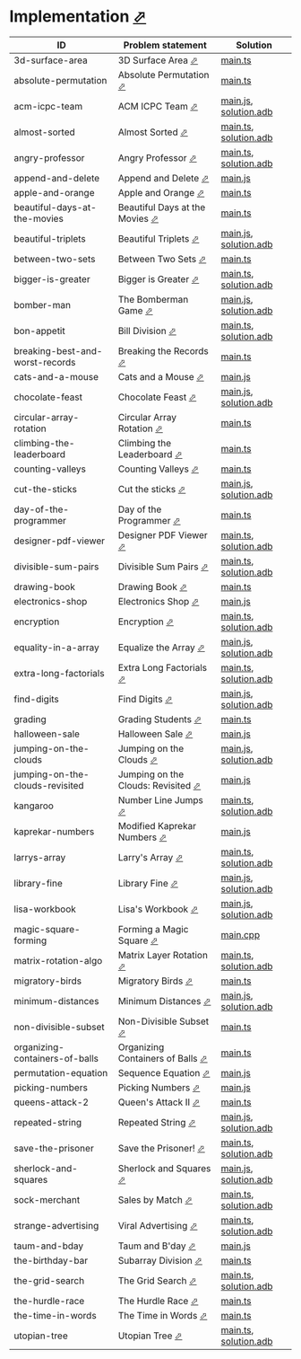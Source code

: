 # Implementation [⬀](https://www.hackerrank.com/domains/algorithms?filters%5Bsubdomains%5D%5B%5D=implementation)


| ID                              | Problem statement                                                                                           | Solution                                                                                     |
|---------------------------------|-------------------------------------------------------------------------------------------------------------|----------------------------------------------------------------------------------------------|
| 3d-surface-area                 | 3D Surface Area [⬀](https://www.hackerrank.com/challenges/3d-surface-area)                                  | [main.ts](3d-surface-area/main.ts)                                                           |
| absolute-permutation            | Absolute Permutation [⬀](https://www.hackerrank.com/challenges/absolute-permutation)                        | [main.ts](absolute-permutation/main.ts)                                                      |
| acm-icpc-team                   | ACM ICPC Team [⬀](https://www.hackerrank.com/challenges/acm-icpc-team)                                      | [main.js](acm-icpc-team/main.js), [solution.adb](acm-icpc-team/solution.adb)                 |
| almost-sorted                   | Almost Sorted [⬀](https://www.hackerrank.com/challenges/almost-sorted)                                      | [main.ts](almost-sorted/main.ts), [solution.adb](almost-sorted/solution.adb)                 |
| angry-professor                 | Angry Professor [⬀](https://www.hackerrank.com/challenges/angry-professor)                                  | [main.ts](angry-professor/main.ts), [solution.adb](angry-professor/solution.adb)             |
| append-and-delete               | Append and Delete [⬀](https://www.hackerrank.com/challenges/append-and-delete)                              | [main.js](append-and-delete/main.js)                                                         |
| apple-and-orange                | Apple and Orange [⬀](https://www.hackerrank.com/challenges/apple-and-orange)                                | [main.ts](apple-and-orange/main.ts)                                                          |
| beautiful-days-at-the-movies    | Beautiful Days at the Movies [⬀](https://www.hackerrank.com/challenges/beautiful-days-at-the-movies)        | [main.ts](beautiful-days-at-the-movies/main.ts)                                              |
| beautiful-triplets              | Beautiful Triplets [⬀](https://www.hackerrank.com/challenges/beautiful-triplets)                            | [main.js](beautiful-triplets/main.js), [solution.adb](beautiful-triplets/solution.adb)       |
| between-two-sets                | Between Two Sets [⬀](https://www.hackerrank.com/challenges/between-two-sets)                                | [main.ts](between-two-sets/main.ts)                                                          |
| bigger-is-greater               | Bigger is Greater [⬀](https://www.hackerrank.com/challenges/bigger-is-greater)                              | [main.ts](bigger-is-greater/main.ts), [solution.adb](bigger-is-greater/solution.adb)         |
| bomber-man                      | The Bomberman Game [⬀](https://www.hackerrank.com/challenges/bomber-man)                                    | [main.js](bomber-man/main.js), [solution.adb](bomber-man/solution.adb)                       |
| bon-appetit                     | Bill Division [⬀](https://www.hackerrank.com/challenges/bon-appetit)                                        | [main.ts](bon-appetit/main.ts), [solution.adb](bon-appetit/solution.adb)                     |
| breaking-best-and-worst-records | Breaking the Records [⬀](https://www.hackerrank.com/challenges/breaking-best-and-worst-records)             | [main.ts](breaking-best-and-worst-records/main.ts)                                           |
| cats-and-a-mouse                | Cats and a Mouse [⬀](https://www.hackerrank.com/challenges/cats-and-a-mouse)                                | [main.js](cats-and-a-mouse/main.js)                                                          |
| chocolate-feast                 | Chocolate Feast [⬀](https://www.hackerrank.com/challenges/chocolate-feast)                                  | [main.js](chocolate-feast/main.js), [solution.adb](chocolate-feast/solution.adb)             |
| circular-array-rotation         | Circular Array Rotation [⬀](https://www.hackerrank.com/challenges/circular-array-rotation)                  | [main.ts](circular-array-rotation/main.ts)                                                   |
| climbing-the-leaderboard        | Climbing the Leaderboard [⬀](https://www.hackerrank.com/challenges/climbing-the-leaderboard)                | [main.ts](climbing-the-leaderboard/main.ts)                                                  |
| counting-valleys                | Counting Valleys [⬀](https://www.hackerrank.com/challenges/counting-valleys)                                | [main.ts](counting-valleys/main.ts)                                                          |
| cut-the-sticks                  | Cut the sticks [⬀](https://www.hackerrank.com/challenges/cut-the-sticks)                                    | [main.js](cut-the-sticks/main.js), [solution.adb](cut-the-sticks/solution.adb)               |
| day-of-the-programmer           | Day of the Programmer [⬀](https://www.hackerrank.com/challenges/day-of-the-programmer)                      | [main.ts](day-of-the-programmer/main.ts)                                                     |
| designer-pdf-viewer             | Designer PDF Viewer [⬀](https://www.hackerrank.com/challenges/designer-pdf-viewer)                          | [main.ts](designer-pdf-viewer/main.ts), [solution.adb](designer-pdf-viewer/solution.adb)     |
| divisible-sum-pairs             | Divisible Sum Pairs [⬀](https://www.hackerrank.com/challenges/divisible-sum-pairs)                          | [main.ts](divisible-sum-pairs/main.ts), [solution.adb](divisible-sum-pairs/solution.adb)     |
| drawing-book                    | Drawing Book [⬀](https://www.hackerrank.com/challenges/drawing-book)                                        | [main.ts](drawing-book/main.ts)                                                              |
| electronics-shop                | Electronics Shop [⬀](https://www.hackerrank.com/challenges/electronics-shop)                                | [main.js](electronics-shop/main.js)                                                          |
| encryption                      | Encryption [⬀](https://www.hackerrank.com/challenges/encryption)                                            | [main.ts](encryption/main.ts), [solution.adb](encryption/solution.adb)                       |
| equality-in-a-array             | Equalize the Array [⬀](https://www.hackerrank.com/challenges/equality-in-a-array)                           | [main.js](equality-in-a-array/main.js), [solution.adb](equality-in-a-array/solution.adb)     |
| extra-long-factorials           | Extra Long Factorials [⬀](https://www.hackerrank.com/challenges/extra-long-factorials)                      | [main.ts](extra-long-factorials/main.ts), [solution.adb](extra-long-factorials/solution.adb) |
| find-digits                     | Find Digits [⬀](https://www.hackerrank.com/challenges/find-digits)                                          | [main.js](find-digits/main.js), [solution.adb](find-digits/solution.adb)                     |
| grading                         | Grading Students [⬀](https://www.hackerrank.com/challenges/grading)                                         | [main.ts](grading/main.ts)                                                                   |
| halloween-sale                  | Halloween Sale [⬀](https://www.hackerrank.com/challenges/halloween-sale)                                    | [main.js](halloween-sale/main.js)                                                            |
| jumping-on-the-clouds           | Jumping on the Clouds [⬀](https://www.hackerrank.com/challenges/jumping-on-the-clouds)                      | [main.js](jumping-on-the-clouds/main.js), [solution.adb](jumping-on-the-clouds/solution.adb) |
| jumping-on-the-clouds-revisited | Jumping on the Clouds: Revisited [⬀](https://www.hackerrank.com/challenges/jumping-on-the-clouds-revisited) | [main.js](jumping-on-the-clouds-revisited/main.js)                                           |
| kangaroo                        | Number Line Jumps [⬀](https://www.hackerrank.com/challenges/kangaroo)                                       | [main.ts](kangaroo/main.ts), [solution.adb](kangaroo/solution.adb)                           |
| kaprekar-numbers                | Modified Kaprekar Numbers [⬀](https://www.hackerrank.com/challenges/kaprekar-numbers)                       | [main.js](kaprekar-numbers/main.js)                                                          |
| larrys-array                    | Larry's Array [⬀](https://www.hackerrank.com/challenges/larrys-array)                                       | [main.ts](larrys-array/main.ts), [solution.adb](larrys-array/solution.adb)                   |
| library-fine                    | Library Fine [⬀](https://www.hackerrank.com/challenges/library-fine)                                        | [main.js](library-fine/main.js), [solution.adb](library-fine/solution.adb)                   |
| lisa-workbook                   | Lisa's Workbook [⬀](https://www.hackerrank.com/challenges/lisa-workbook)                                    | [main.js](lisa-workbook/main.js), [solution.adb](lisa-workbook/solution.adb)                 |
| magic-square-forming            | Forming a Magic Square [⬀](https://www.hackerrank.com/challenges/magic-square-forming)                      | [main.cpp](magic-square-forming/main.cpp)                                                    |
| matrix-rotation-algo            | Matrix Layer Rotation [⬀](https://www.hackerrank.com/challenges/matrix-rotation-algo)                       | [main.ts](matrix-rotation-algo/main.ts), [solution.adb](matrix-rotation-algo/solution.adb)   |
| migratory-birds                 | Migratory Birds [⬀](https://www.hackerrank.com/challenges/migratory-birds)                                  | [main.ts](migratory-birds/main.ts)                                                           |
| minimum-distances               | Minimum Distances [⬀](https://www.hackerrank.com/challenges/minimum-distances)                              | [main.js](minimum-distances/main.js), [solution.adb](minimum-distances/solution.adb)         |
| non-divisible-subset            | Non-Divisible Subset [⬀](https://www.hackerrank.com/challenges/non-divisible-subset)                        | [main.ts](non-divisible-subset/main.ts)                                                      |
| organizing-containers-of-balls  | Organizing Containers of Balls [⬀](https://www.hackerrank.com/challenges/organizing-containers-of-balls)    | [main.ts](organizing-containers-of-balls/main.ts)                                            |
| permutation-equation            | Sequence Equation [⬀](https://www.hackerrank.com/challenges/permutation-equation)                           | [main.js](permutation-equation/main.js)                                                      |
| picking-numbers                 | Picking Numbers [⬀](https://www.hackerrank.com/challenges/picking-numbers)                                  | [main.js](picking-numbers/main.js)                                                           |
| queens-attack-2                 | Queen's Attack II [⬀](https://www.hackerrank.com/challenges/queens-attack-2)                                | [main.ts](queens-attack-2/main.ts)                                                           |
| repeated-string                 | Repeated String [⬀](https://www.hackerrank.com/challenges/repeated-string)                                  | [main.js](repeated-string/main.js), [solution.adb](repeated-string/solution.adb)             |
| save-the-prisoner               | Save the Prisoner! [⬀](https://www.hackerrank.com/challenges/save-the-prisoner)                             | [main.ts](save-the-prisoner/main.ts), [solution.adb](save-the-prisoner/solution.adb)         |
| sherlock-and-squares            | Sherlock and Squares [⬀](https://www.hackerrank.com/challenges/sherlock-and-squares)                        | [main.js](sherlock-and-squares/main.js), [solution.adb](sherlock-and-squares/solution.adb)   |
| sock-merchant                   | Sales by Match [⬀](https://www.hackerrank.com/challenges/sock-merchant)                                     | [main.ts](sock-merchant/main.ts), [solution.adb](sock-merchant/solution.adb)                 |
| strange-advertising             | Viral Advertising [⬀](https://www.hackerrank.com/challenges/sock-merchant)                                  | [main.ts](strange-advertising/main.ts), [solution.adb](strange-advertising/solution.adb)     |
| taum-and-bday                   | Taum and B'day [⬀](https://www.hackerrank.com/challenges/taum-and-bday)                                     | [main.js](taum-and-bday/main.js)                                                             |
| the-birthday-bar                | Subarray Division [⬀](https://www.hackerrank.com/challenges/the-birthday-bar)                               | [main.ts](the-birthday-bar/main.ts)                                                          |
| the-grid-search                 | The Grid Search [⬀](https://www.hackerrank.com/challenges/the-grid-search)                                  | [main.ts](the-grid-search/main.ts), [solution.adb](the-grid-search/solution.adb)             |
| the-hurdle-race                 | The Hurdle Race [⬀](https://www.hackerrank.com/challenges/the-hurdle-race)                                  | [main.ts](the-hurdle-race/main.ts)                                                           |
| the-time-in-words               | The Time in Words [⬀](https://www.hackerrank.com/challenges/the-time-in-words)                              | [main.ts](the-time-in-words/main.ts)                                                         |
| utopian-tree                    | Utopian Tree [⬀](https://www.hackerrank.com/challenges/utopian-tree)                                        | [main.ts](utopian-tree/main.ts), [solution.adb](utopian-tree/solution.adb)                   |

